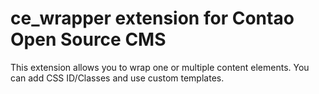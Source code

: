 ce_wrapper extension for Contao Open Source CMS
==============================================

This extension allows you to wrap one or multiple content elements.
You can add CSS ID/Classes and use custom templates.

